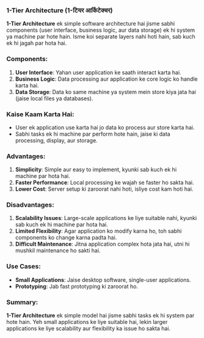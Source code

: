 ### **1-Tier Architecture (1-टियर आर्किटेक्चर)**

**1-Tier Architecture** ek simple software architecture hai jisme sabhi components (user interface, business logic, aur data storage) ek hi system ya machine par hote hain. Isme koi separate layers nahi hoti hain, sab kuch ek hi jagah par hota hai.

### Components:
1. **User Interface**: Yahan user application ke saath interact karta hai.
2. **Business Logic**: Data processing aur application ke core logic ko handle karta hai.
3. **Data Storage**: Data ko same machine ya system mein store kiya jata hai (jaise local files ya databases).

### Kaise Kaam Karta Hai:
- User ek application use karta hai jo data ko process aur store karta hai.
- Sabhi tasks ek hi machine par perform hote hain, jaise ki data processing, display, aur storage.

### Advantages:
1. **Simplicity**: Simple aur easy to implement, kyunki sab kuch ek hi machine par hota hai.
2. **Faster Performance**: Local processing ke wajah se faster ho sakta hai.
3. **Lower Cost**: Server setup ki zaroorat nahi hoti, isliye cost kam hoti hai.

### Disadvantages:
1. **Scalability Issues**: Large-scale applications ke liye suitable nahi, kyunki sab kuch ek hi machine par hota hai.
2. **Limited Flexibility**: Agar application ko modify karna ho, toh sabhi components ko change karna padta hai.
3. **Difficult Maintenance**: Jitna application complex hota jata hai, utni hi mushkil maintenance ho sakti hai.

### Use Cases:
- **Small Applications**: Jaise desktop software, single-user applications.
- **Prototyping**: Jab fast prototyping ki zaroorat ho.

### Summary:
**1-Tier Architecture** ek simple model hai jisme sabhi tasks ek hi system par hote hain. Yeh small applications ke liye suitable hai, lekin larger applications ke liye scalability aur flexibility ka issue ho sakta hai.
